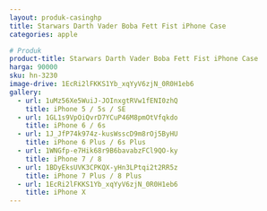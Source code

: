 ```yaml
---
layout: produk-casinghp
title: Starwars Darth Vader Boba Fett Fist iPhone Case
categories: apple

# Produk
product-title: Starwars Darth Vader Boba Fett Fist iPhone Case
harga: 90000
sku: hn-3230
image-drive: 1EcRi2lFKKS1Yb_xqYyV6zjN_0R0H1eb6
gallery:
  - url: 1uMz56Xe5WuiJ-JOInxgtRVw1fENI0zhQ
    title: iPhone 5 / 5s / SE
  - url: 1GL1s9VpOiQvrD7YCuP46M8pmOtVfqkdo
    title: iPhone 6 / 6s
  - url: 1J_JfP74k974z-kusWsscD9m8rOj5ByHU
    title: iPhone 6 Plus / 6s Plus
  - url: 1WNGfp-e7Hik68r9B6bavabzFCl9QO-ky
    title: iPhone 7 / 8
  - url: 1BDyEksUVK3CPKQX-yHn3LPtqi2t2RR5z
    title: iPhone 7 Plus / 8 Plus
  - url: 1EcRi2lFKKS1Yb_xqYyV6zjN_0R0H1eb6
    title: iPhone X
---
```

